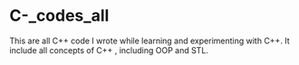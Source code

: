 # C-_codes_all
This are all C++ code I wrote while learning and experimenting with C++. It include all concepts of C++ , including OOP and STL.
